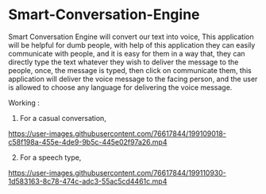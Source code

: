 # Smart-Conversation-Engine

Smart Conversation Engine will convert our text into voice, 
This application will be helpful for dumb people, with help of this application they can easily communicate with people,
and it is easy for them in a way that, they can directly type the text whatever they wish to deliver the message to the people,
once, the message is typed, then click on communicate them, this application will deliver the voice message to the facing person, and the user is allowed to choose any
language for delivering the voice message.


Working :

1. For a casual conversation,

https://user-images.githubusercontent.com/76617844/199109018-c58f198a-455e-4de9-9b5c-445e02f97a26.mp4


2. For a speech type,




https://user-images.githubusercontent.com/76617844/199110930-1d583163-8c78-474c-adc3-55ac5cd4461c.mp4

